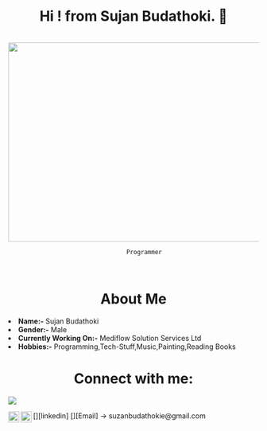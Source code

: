 <body>
  
  <h1 align="center"> Hi ! from  Sujan Budathoki. 👋 </h4>
  <br/>
  <div align="center">
  <img src="https://cdn.dribbble.com/users/1059583/screenshots/4171367/coding-freak.gif" width="600" height="400" />
    <br/>
    <code>
      Programmer
    </code>
    
  </div>
<br/>

  <h1 align="center">About Me</h1>
<li>
<b>Name:-</b>   Sujan Budathoki</li>
<li>
<b>Gender:-</b>   Male
</li>
 <li>
   <b>Currently Working On:-</b>  Mediflow Solution Services Ltd
   </li>
  <li>
    <b>Hobbies:-</b>     Programming,Tech-Stuff,Music,Painting,Reading Books
  </li>


  <h1 align="center"> Connect with me: </h1>


  <p><a href="twitter.com/SujanBudathoki1" target="_blank"><img src="https://img.shields.io/twitter/url?style=social&url=itter.com%2FSujanBudathoki1"/></a></p>
[<img align="left" alt="codeSTACKr | LinkedIn" width="22px" src="https://cdn.jsdelivr.net/npm/simple-icons@v3/icons/linkedin.svg" />][linkedin]
[<img align="left" alt="codeSTACKr | LinkedIn" width="22px" src="https://cdn.jsdelivr.net/npm/simple-icons@3.13.0/icons/mail-dot-ru.svg" />][Email] -> suzanbudathokie@gmail.com




<br />



[twitter]: https://twitter.com/sujanbudathoki
[linkedin]:https://www.linkedin.com/in/sujan-budathoki-a71aa4201/
[Email]:mailto:suzanbudathokie@gmail.com
</body>



